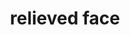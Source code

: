 ---
layout: smileys&emotion
title: relieved face
emoji: relieved_face
permalink: 😌.html
image: assets/img/3moji/relieved_face.png
---